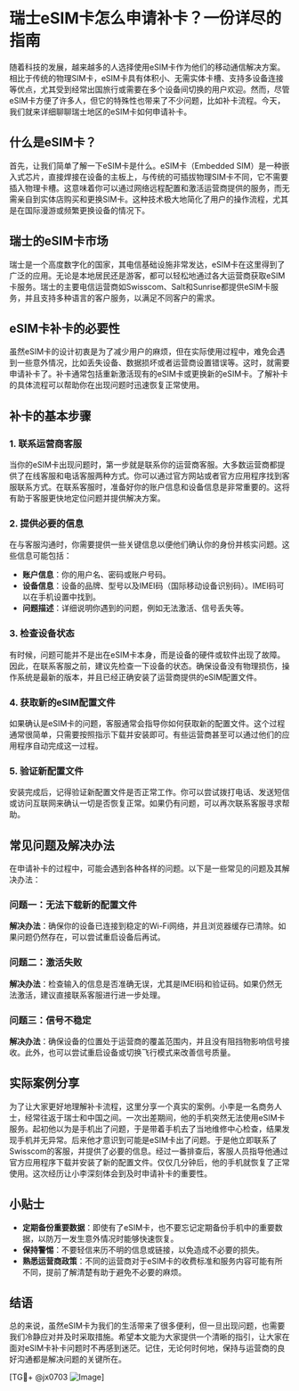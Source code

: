 # 瑞士eSIM卡怎么申请补卡？一份详尽的指南

随着科技的发展，越来越多的人选择使用eSIM卡作为他们的移动通信解决方案。相比于传统的物理SIM卡，eSIM卡具有体积小、无需实体卡槽、支持多设备连接等优点，尤其受到经常出国旅行或需要在多个设备间切换的用户欢迎。然而，尽管eSIM卡方便了许多人，但它的特殊性也带来了不少问题，比如补卡流程。今天，我们就来详细聊聊瑞士地区的eSIM卡如何申请补卡。

## 什么是eSIM卡？

首先，让我们简单了解一下eSIM卡是什么。eSIM卡（Embedded SIM）是一种嵌入式芯片，直接焊接在设备的主板上，与传统的可插拔物理SIM卡不同，它不需要插入物理卡槽。这意味着你可以通过网络远程配置和激活运营商提供的服务，而无需亲自到实体店购买和更换SIM卡。这种技术极大地简化了用户的操作流程，尤其是在国际漫游或频繁更换设备的情况下。

## 瑞士的eSIM卡市场

瑞士是一个高度数字化的国家，其电信基础设施非常发达，eSIM卡在这里得到了广泛的应用。无论是本地居民还是游客，都可以轻松地通过各大运营商获取eSIM卡服务。瑞士的主要电信运营商如Swisscom、Salt和Sunrise都提供eSIM卡服务，并且支持多种语言的客户服务，以满足不同客户的需求。

## eSIM卡补卡的必要性

虽然eSIM卡的设计初衷是为了减少用户的麻烦，但在实际使用过程中，难免会遇到一些意外情况，比如丢失设备、数据损坏或者运营商设置错误等。这时，就需要申请补卡了。补卡通常包括重新激活现有的eSIM卡或更换新的eSIM卡。了解补卡的具体流程可以帮助你在出现问题时迅速恢复正常使用。

## 补卡的基本步骤

### 1. 联系运营商客服

当你的eSIM卡出现问题时，第一步就是联系你的运营商客服。大多数运营商都提供了在线客服和电话客服两种方式。你可以通过官方网站或者官方应用程序找到客服联系方式。在联系客服时，准备好你的账户信息和设备信息是非常重要的。这将有助于客服更快地定位问题并提供解决方案。

### 2. 提供必要的信息

在与客服沟通时，你需要提供一些关键信息以便他们确认你的身份并核实问题。这些信息可能包括：

- **账户信息**：你的用户名、密码或账户号码。
- **设备信息**：设备的品牌、型号以及IMEI码（国际移动设备识别码）。IMEI码可以在手机设置中找到。
- **问题描述**：详细说明你遇到的问题，例如无法激活、信号丢失等。

### 3. 检查设备状态

有时候，问题可能并不是出在eSIM卡本身，而是设备的硬件或软件出现了故障。因此，在联系客服之前，建议先检查一下设备的状态。确保设备没有物理损伤，操作系统是最新的版本，并且已经正确安装了运营商提供的eSIM配置文件。

### 4. 获取新的eSIM配置文件

如果确认是eSIM卡的问题，客服通常会指导你如何获取新的配置文件。这个过程通常很简单，只需要按照指示下载并安装即可。有些运营商甚至可以通过他们的应用程序自动完成这一过程。

### 5. 验证新配置文件

安装完成后，记得验证新配置文件是否正常工作。你可以尝试拨打电话、发送短信或访问互联网来确认一切是否恢复正常。如果仍有问题，可以再次联系客服寻求帮助。

## 常见问题及解决办法

在申请补卡的过程中，可能会遇到各种各样的问题。以下是一些常见的问题及其解决办法：

### 问题一：无法下载新的配置文件

**解决办法**：确保你的设备已连接到稳定的Wi-Fi网络，并且浏览器缓存已清除。如果问题仍然存在，可以尝试重启设备后再试。

### 问题二：激活失败

**解决办法**：检查输入的信息是否准确无误，尤其是IMEI码和验证码。如果仍然无法激活，建议直接联系客服进行进一步处理。

### 问题三：信号不稳定

**解决办法**：确保设备的位置处于运营商的覆盖范围内，并且没有阻挡物影响信号接收。此外，也可以尝试重启设备或切换飞行模式来改善信号质量。

## 实际案例分享

为了让大家更好地理解补卡流程，这里分享一个真实的案例。小李是一名商务人士，经常往返于瑞士和中国之间。一次出差期间，他的手机突然无法使用eSIM卡服务。起初他以为是手机出了问题，于是带着手机去了当地维修中心检查，结果发现手机并无异常。后来他才意识到可能是eSIM卡出了问题。于是他立即联系了Swisscom的客服，并提供了必要的信息。经过一番排查后，客服人员指导他通过官方应用程序下载并安装了新的配置文件。仅仅几分钟后，他的手机就恢复了正常使用。这次经历让小李深刻体会到及时申请补卡的重要性。

## 小贴士

- **定期备份重要数据**：即使有了eSIM卡，也不要忘记定期备份手机中的重要数据，以防万一发生意外情况时能够快速恢复。
- **保持警惕**：不要轻信来历不明的信息或链接，以免造成不必要的损失。
- **熟悉运营商政策**：不同的运营商对于eSIM卡的收费标准和服务内容可能有所不同，提前了解清楚有助于避免不必要的麻烦。

## 结语

总的来说，虽然eSIM卡为我们的生活带来了很多便利，但一旦出现问题，也需要我们冷静应对并及时采取措施。希望本文能为大家提供一个清晰的指引，让大家在面对eSIM卡补卡问题时不再感到迷茫。记住，无论何时何地，保持与运营商的良好沟通都是解决问题的关键所在。

[TG💪+ @jx0703 ![Image](https://github.com/user-attachments/assets/dbca1d08-cadb-493c-b0ec-ad6f7a83f270)]